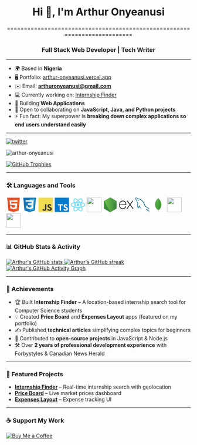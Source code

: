 <h1 align="center">Hi 👋, I'm Arthur Onyeanusi</h1> 
<p align="center">==========================================================================</p>

<h3 align="center">Full Stack Web Developer | Tech Writer</h3>

---

- 🌍  Based in **Nigeria**
- 🖥️  Portfolio: [arthur-onyeanusi.vercel.app](https://arthur-onyeanusi.vercel.app)
- ✉️  Email: **arthuronyeanusi@gmail.com**
- 💻  Currently working on: [Internship Finder](https://internship-finder-omega.vercel.app/)
- 🧠  Building **Web Applications**
- 🤝  Open to collaborating on **JavaScript, Java, and Python projects**
- ⚡  Fun fact: My superpower is **breaking down complex applications so end users understand easily**

---

<p align="left">
<a href="https://twitter.com/yourtwitter" target="blank"><img src="https://img.shields.io/twitter/follow/yourtwitter?logo=twitter&style=for-the-badge" alt="twitter" /></a>
</p>

<p align="left">
<img src="https://komarev.com/ghpvc/?username=arthur-onyeanusi&label=Profile%20views&color=0e75b6&style=flat" alt="arthur-onyeanusi" />
</p>

<p align="left">
<a href="https://github.com/ryo-ma/github-profile-trophy"><img src="https://github-profile-trophy.vercel.app/?username=arthur-onyeanusi&theme=onedark" alt="GitHub Trophies" /></a>
</p>

---

### 🛠️ Languages and Tools

<p align="left">
<a href="https://www.w3.org/html/" target="_blank"><img src="https://raw.githubusercontent.com/devicons/devicon/master/icons/html5/html5-original.svg" width="40" height="40"/></a>
<a href="https://www.w3.org/Style/CSS/" target="_blank"><img src="https://raw.githubusercontent.com/devicons/devicon/master/icons/css3/css3-original.svg" width="40" height="40"/></a>
<a href="https://developer.mozilla.org/en-US/docs/Web/JavaScript" target="_blank"><img src="https://raw.githubusercontent.com/devicons/devicon/master/icons/javascript/javascript-original.svg" width="40" height="40"/></a>
<a href="https://www.typescriptlang.org/" target="_blank"><img src="https://raw.githubusercontent.com/devicons/devicon/master/icons/typescript/typescript-original.svg" width="40" height="40"/></a>
<a href="https://reactjs.org/" target="_blank"><img src="https://raw.githubusercontent.com/devicons/devicon/master/icons/react/react-original.svg" width="40" height="40"/></a>
<a href="https://nextjs.org/" target="_blank"><img src="https://cdn.worldvectorlogo.com/logos/nextjs-2.svg" width="40" height="40"/></a>
<a href="https://nodejs.org/" target="_blank"><img src="https://raw.githubusercontent.com/devicons/devicon/master/icons/nodejs/nodejs-original.svg" width="40" height="40"/></a>
<a href="https://expressjs.com" target="_blank"><img src="https://raw.githubusercontent.com/devicons/devicon/master/icons/express/express-original.svg" width="40" height="40"/></a>
<a href="https://www.mysql.com/" target="_blank"><img src="https://raw.githubusercontent.com/devicons/devicon/master/icons/mysql/mysql-original.svg" width="40" height="40"/></a>
<a href="https://www.mongodb.com/" target="_blank"><img src="https://raw.githubusercontent.com/devicons/devicon/master/icons/mongodb/mongodb-original.svg" width="40" height="40"/></a>
<a href="https://tailwindcss.com/" target="_blank"><img src="https://www.vectorlogo.zone/logos/tailwindcss/tailwindcss-icon.svg" width="40" height="40"/></a>
<a href="https://www.figma.com/" target="_blank"><img src="https://www.vectorlogo.zone/logos/figma/figma-icon.svg" width="40" height="40"/></a>
</p>

---

### 📊 GitHub Stats & Activity

<a href="https://github.com/arthur-onyeanusi">
<img src="https://github-readme-stats.vercel.app/api?username=arthur-onyeanusi&show_icons=true&theme=tokyonight" alt="Arthur's GitHub stats" />
</a>

<a href="https://github.com/arthur-onyeanusi">
<img src="https://github-readme-streak-stats.herokuapp.com/?user=arthur-onyeanusi&theme=tokyonight" alt="Arthur's GitHub streak" />
</a>

<a href="https://github.com/arthur-onyeanusi">
<img src="https://github-readme-activity-graph.vercel.app/graph?username=arthur-onyeanusi&theme=react-dark" alt="Arthur's GitHub Activity Graph" />
</a>

---

### 🚀 Achievements

- 🏆 Built **Internship Finder** – A location-based internship search tool for Computer Science students
- 💡 Created **Price Board** and **Expenses Layout** apps (featured on my portfolio)
- ✍️ Published **technical articles** simplifying complex topics for beginners
- 🤝 Contributed to **open-source projects** in JavaScript & Node.js
- 🛠️ Over **2 years of professional development experience** with Forbystyles & Canadian News Herald

---

### 📌 Featured Projects

- [**Internship Finder**](https://internship-finder-omega.vercel.app/) – Real-time internship search with geolocation  
- [**Price Board**](https://price-board-frontend.vercel.app/) – Live market prices dashboard  
- [**Expenses Layout**](https://expenses-layout.vercel.app/) – Expense tracking UI  

---

### ☕ Support My Work

<a href="https://www.buymeacoffee.com/arthuronyeanusi"><img src="https://cdn.buymeacoffee.com/buttons/v2/default-yellow.png" height="50" width="210" alt="Buy Me a Coffee" /></a>
